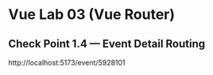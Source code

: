 # Vue Lab 03 (Vue Router)
## Check Point 1.4 — Event Detail Routing
http://localhost:5173/event/5928101
